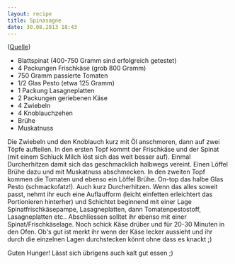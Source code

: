 ```yaml
---
layout: recipe
title: Spinasagne
date: 30.08.2013 18:43
---
```


([Quelle](http://blogs.flashfingaz.de/smash/?p=509))

* Blattspinat (400-750 Gramm sind erfolgreich getestet)
* 4 Packungen Frischkäse (grob 800 Gramm)
* 750 Gramm passierte Tomaten
* 1/2 Glas Pesto (etwa 125 Gramm)
* 1 Packung Lasagneplatten
* 2 Packungen geriebenen Käse
* 4 Zwiebeln
* 4 Knoblauchzehen
* Brühe
* Muskatnuss

Die Zwiebeln und den Knoblauch kurz mit Öl anschmoren, dann auf zwei Töpfe
aufteilen. In den ersten Topf kommt der Frischkäse und der Spinat (mit einem
Schluck Milch löst sich das weit besser auf). Einmal Durcherhitzen damit sich
das geschmacklich halbwegs vereint. Einen Löffel Brühe dazu und mit Muskatnuss
abschmecken. In den zweiten Topf kommen die Tomaten und ebenso ein Löffel
Brühe. On-top das halbe Glas Pesto (schmackofatz!). Auch kurz Durcherhitzen.
Wenn das alles soweit passt, nehmt ihr euch eine Auflaufform (leicht einfetten
erleichtert das Portionieren hinterher) und Schichtet beginnend mit einer Lage
Spinatfrischkäsepampe, Lasagneplatten, dann Tomatenpestostoff, Lasagneplatten
etc.. Abschliessen solltet ihr ebenso mit einer Spinat/Frischkäselage. Noch
schick Käse drüber und für 20-30 Minuten in den Ofen. Ob's gut ist merkt ihr
wenn der Käse lecker aussieht und ihr durch die einzelnen Lagen durchstecken
könnt ohne dass es knackt ;)

Guten Hunger! Lässt sich übrigens auch kalt gut essen ;)
